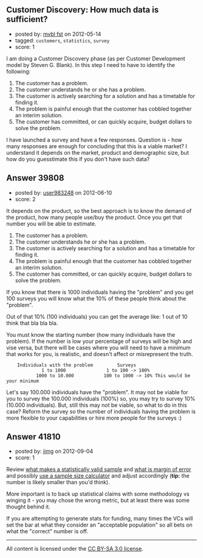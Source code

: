 ## Customer Discovery: How much data is sufficient?

- posted by: [mvbl fst](https://stackexchange.com/users/-1/12184-mvbl-fst) on 2012-05-14
- tagged: `customers`, `statistics`, `survey`
- score: 1

I am doing a Customer Discovery phase (as per Customer Development model by Steven G. Blank). In this step I need to have to identify the following:

 1. The customer has a problem. 
 2. The customer understands he or she has a problem. 
 3. The customer is actively searching for a solution and has a timetable for finding it. 
 4. The problem is painful enough that the customer has cobbled together an interim solution. 
 5. The customer has committed, or can quickly acquire, budget dollars to solve the problem.

I have launched a survey and have a few responses. Question is - how many responses are enough for concluding that this is a viable market? I understand it depends on the market, product and demographic size, but how do you guesstimate this if you don't have such data?


## Answer 39808

- posted by: [user983248](https://stackexchange.com/users/-1/17900-user983248) on 2012-06-10
- score: 2

It depends on the product, so the best approach is to know the demand of the product, how many people use/buy the product. Once you get that number you will be able to estimate.

1. The customer has a problem.
2. The customer understands he or she has a problem.
3. The customer is actively searching for a solution and has a timetable for finding it.
4. The problem is painful enough that the customer has cobbled together an interim solution.
5. The customer has committed, or can quickly acquire, budget dollars to solve the problem.

If you know that there is 1000 individuals having the "problem" and you get 100 surveys you will know what the 10% of these people think about the "problem".

Out of that 10% (100 individuals) you can get the average like: 1 out of 10 think that bla bla bla.

You must know the starting number (how many individuals have the problem). If the number is low your percentage of surveys will be high and vise versa, but there will be cases where you will need to have a minimum that works for you, is realistic, and doesn't affect or misrepresent the truth. 

        Individuals with the problem         Surveys
                 1 to 1000               1 to 100 -> 100%
               1000 to 10.000           100 to 1000 -> 10% This would be your minimum     

Let's say 100.000 individuals have the "problem". It may not be viable for you to survey the 100.000 individuals (100%) so, you may try to survey 10% (10.000 individuals). But, still this may not be viable, so what to do in this case? Reform the survey so the number of individuals having the problem is more flexible to your capabilities or hire more people for the surveys :) 




## Answer 41810

- posted by: [jimg](https://stackexchange.com/users/-1/2380-jimg) on 2012-09-04
- score: 1

<p>Review <a href="http://iqsresearch.com/wordpress/2012/02/what-makes-a-statistically-valid-sample/" rel="nofollow">what makes a statistically valid sample</a> and <a href="http://iqsresearch.com/wordpress/2012/02/what-is-margin-of-error/" rel="nofollow">what is margin of error</a> and possibly <a href="http://www.surveysystem.com/sscalc.htm" rel="nofollow">use a sample size calculator</a> and adjust accordingly (<strong>tip:</strong> the number is likely smaller than you'd think).</p>

<p>More important is to back up statistical claims with some methodology vs winging it - you may chose the wrong metric, but at least there was some thought behind it.  </p>

<p>If you are attempting to generate stats for funding, many times the VCs will set the bar at what they consider an "acceptable population" so all bets on what the "correct" number is off. </p>




---

All content is licensed under the [CC BY-SA 3.0 license](https://creativecommons.org/licenses/by-sa/3.0/).
